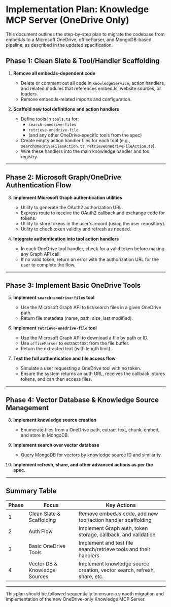# Implementation Plan: Knowledge MCP Server (OneDrive Only)

This document outlines the step-by-step plan to migrate the codebase from embedJs to a Microsoft OneDrive, officeParser, and MongoDB-based pipeline, as described in the updated specification.

## Phase 1: Clean Slate & Tool/Handler Scaffolding

1. **Remove all embedJs-dependent code**

   - Delete or comment out all code in `KnowledgeService`, action handlers, and related modules that references embedJs, website sources, or loaders.
   - Remove embedJs-related imports and configuration.

2. **Scaffold new tool definitions and action handlers**
   - Define tools in `tools.ts` for:
     - `search-onedrive-files`
     - `retrieve-onedrive-file`
     - (and any other OneDrive-specific tools from the spec)
   - Create empty action handler files for each tool (e.g., `searchOnedriveFilesAction.ts`, `retrieveOnedriveFileAction.ts`).
   - Wire these handlers into the main knowledge handler and tool registry.

---

## Phase 2: Microsoft Graph/OneDrive Authentication Flow

3. **Implement Microsoft Graph authentication utilities**

   - Utility to generate the OAuth2 authorization URL.
   - Express route to receive the OAuth2 callback and exchange code for tokens.
   - Utility to store tokens in the user's record (using the user repository).
   - Utility to check token validity and refresh as needed.

4. **Integrate authentication into tool action handlers**
   - In each OneDrive tool handler, check for a valid token before making any Graph API call.
   - If no valid token, return an error with the authorization URL for the user to complete the flow.

---

## Phase 3: Implement Basic OneDrive Tools

5. **Implement `search-onedrive-files` tool**

   - Use the Microsoft Graph API to list/search files in a given OneDrive path.
   - Return file metadata (name, path, size, last modified).

6. **Implement `retrieve-onedrive-file` tool**

   - Use the Microsoft Graph API to download a file by path or ID.
   - Use `officeParser` to extract text from the file buffer.
   - Return the extracted text (with length limit).

7. **Test the full authentication and file access flow**
   - Simulate a user requesting a OneDrive tool with no token.
   - Ensure the system returns an auth URL, receives the callback, stores tokens, and can then access files.

---

## Phase 4: Vector Database & Knowledge Source Management

8. **Implement knowledge source creation**

   - Enumerate files from a OneDrive path, extract text, chunk, embed, and store in MongoDB.

9. **Implement search over vector database**

   - Query MongoDB for vectors by knowledge source ID and similarity.

10. **Implement refresh, share, and other advanced actions as per the spec.**

---

## Summary Table

| Phase | Focus                         | Key Actions                                                              |
| ----- | ----------------------------- | ------------------------------------------------------------------------ |
| 1     | Clean Slate & Scaffolding     | Remove embedJs code, add new tool/action handler scaffolding             |
| 2     | Auth Flow                     | Implement Graph auth, token storage, callback, and validation            |
| 3     | Basic OneDrive Tools          | Implement and test file search/retrieve tools and their handlers         |
| 4     | Vector DB & Knowledge Sources | Implement knowledge source creation, vector search, refresh, share, etc. |

---

This plan should be followed sequentially to ensure a smooth migration and implementation of the new OneDrive-only Knowledge MCP Server.
